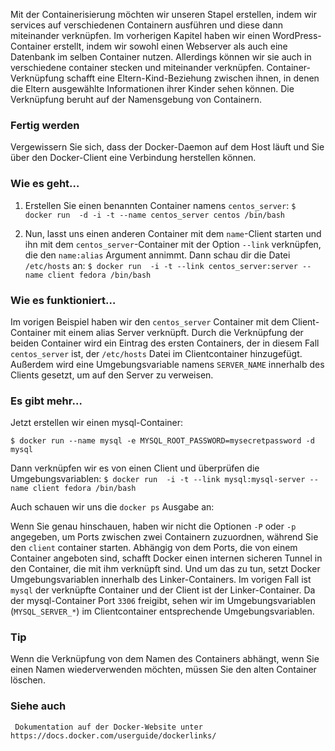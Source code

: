 Mit der Containerisierung möchten wir unseren Stapel erstellen, indem wir services auf verschiedenen Containern ausführen und diese dann miteinander verknüpfen. 
Im vorherigen Kapitel haben wir einen WordPress-Container erstellt, indem wir sowohl einen Webserver als auch eine Datenbank im selben Container nutzen. Allerdings können wir sie auch in verschiedene container stecken und miteinander verknüpfen. Container-Verknüpfung schafft eine Eltern-Kind-Beziehung zwischen ihnen, in denen die Eltern ausgewählte Informationen ihrer Kinder sehen können. Die Verknüpfung beruht auf der Namensgebung von Containern.

### Fertig werden

Vergewissern Sie sich, dass der Docker-Daemon auf dem Host läuft und Sie über den Docker-Client eine Verbindung herstellen können.

### Wie es geht…
1. Erstellen Sie einen benannten Container namens `centos_server`:
`$ docker run  -d -i -t --name centos_server centos /bin/bash`

2. Nun, lasst uns einen anderen Container mit dem `name`-Client starten und ihn mit dem `centos_server`-Container mit der Option `--link` verknüpfen, die den `name:alias` Argument annimmt. Dann schau dir die Datei `/etc/hosts` an:
`$ docker run  -i -t --link centos_server:server --name client fedora /bin/bash `

### Wie es funktioniert…

Im vorigen Beispiel haben wir den `centos_server` Container mit dem Client-Container mit einem alias Server verknüpft. Durch die Verknüpfung der beiden Container wird ein Eintrag des ersten Containers, der in diesem Fall `centos_server` ist, der `/etc/hosts` Datei im Clientcontainer hinzugefügt. Außerdem wird eine Umgebungsvariable namens `SERVER_NAME` innerhalb des Clients gesetzt, um auf den Server zu verweisen.

### Es gibt mehr…

Jetzt erstellen wir einen mysql-Container:

`$ docker run --name mysql -e MYSQL_ROOT_PASSWORD=mysecretpassword -d mysql`

Dann verknüpfen wir es von einen Client und überprüfen die Umgebungsvariablen:
`$ docker run  -i -t --link mysql:mysql-server --name client fedora /bin/bash`

Auch schauen wir uns die `docker ps` Ausgabe an:


Wenn Sie genau hinschauen, haben wir nicht die Optionen `-P` oder `-p` angegeben, um Ports zwischen zwei Containern zuzuordnen, während Sie den `client` container starten. 
Abhängig von dem Ports, die von einem Container angeboten sind, schafft Docker einen internen sicheren Tunnel in den Container, die mit ihm verknüpft sind. 
Und um das zu tun, setzt Docker Umgebungsvariablen innerhalb des Linker-Containers. 
Im vorigen Fall ist `mysql` der verknüpfte Container und der Client ist der Linker-Container. Da der mysql-Container Port `3306` freigibt, sehen wir im Umgebungsvariablen (`MYSQL_SERVER_*`) im Clientcontainer entsprechende Umgebungsvariablen.

### Tip
Wenn die Verknüpfung von dem Namen des Containers abhängt, wenn Sie einen Namen wiederverwenden möchten, müssen Sie den alten Container löschen.

### Siehe auch

     Dokumentation auf der Docker-Website unter https://docs.docker.com/userguide/dockerlinks/